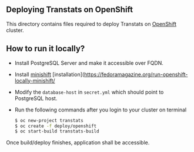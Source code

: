 ## Deploying Transtats on OpenShift

This directory contains files required to deploy Transtats on [OpenShift](https://www.openshift.org/) cluster.

## How to run it locally?

- Install PostgreSQL Server and make it accessible over FQDN.
- Install [minishift](https://github.com/minishift/minishift)   [installation](https://fedoramagazine.org/run-openshift-locally-minishift/
- Modify the `database-host` in `secret.yml` which should point to PostgreSQL host.
- Run the following commands after you login to your cluster on terminal

  ```sh
  $ oc new-project transtats
  $ oc create -f deploy/openshift
  $ oc start-build transtats-build
  ```

Once build/deploy finishes, application shall be accessible.
